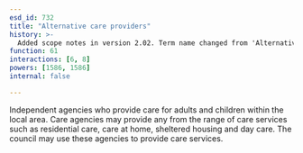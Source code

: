 ```yaml
---
esd_id: 732
title: "Alternative care providers"
history: >-
  Added scope notes in version 2.02. Term name changed from 'Alternative providers of care' to 'Care - alternative providers' in version 3.00. Name changed to 'Alternative care providers' in version 4.00.
function: 61
interactions: [6, 8]
powers: [1586, 1586]
internal: false

---
```


Independent agencies who provide care for adults and children within the local area.  Care agencies may provide any from the range of care services such as residential care, care at home, sheltered housing and day care.  The council may use these agencies to provide care services.


